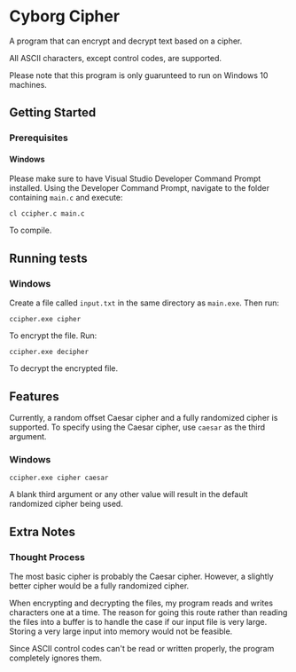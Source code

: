# Cyborg Cipher

A program that can encrypt and decrypt text based on a cipher.

All ASCII characters, except control codes, are supported.

Please note that this program is only guarunteed to run on Windows 10 machines.

## Getting Started

### Prerequisites

#### Windows

Please make sure to have Visual Studio Developer Command Prompt installed.  Using the Developer	Command Prompt, navigate to the folder containing `main.c` and execute:

```
cl ccipher.c main.c
```

To compile.

## Running tests

### Windows

Create a file called `input.txt` in the same directory as `main.exe`.  Then run:

```
ccipher.exe cipher
```

To encrypt the file.  Run:

```
ccipher.exe decipher
```

To decrypt the encrypted file.

## Features

Currently, a random offset Caesar cipher and a fully randomized cipher is supported.  To specify using the Caesar cipher, use `caesar` as the third argument.

### Windows

```
ccipher.exe cipher caesar
```

A blank third argument or any other value will result in the default randomized cipher being used.

## Extra Notes

### Thought Process

The most basic cipher is probably the Caesar cipher.  However, a slightly better cipher would be a fully randomized cipher.

When encrypting and decrypting the files, my program reads and writes characters one at a time.  The reason for going this route rather than reading the files into a buffer is to handle the case if our input file is very large.  Storing a very large input into memory would not be feasible.

Since ASCII control codes can't be read or written properly, the program completely ignores them.